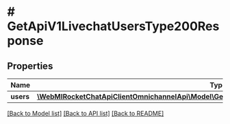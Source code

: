 # # GetApiV1LivechatUsersType200Response

## Properties

Name | Type | Description | Notes
------------ | ------------- | ------------- | -------------
**users** | [**\WebMIRocketChatApiClientOmnichannelApi\Model\GetApiV1LivechatUsersType200ResponseUsersInner[]**](GetApiV1LivechatUsersType200ResponseUsersInner.md) |  | [optional]

[[Back to Model list]](../../README.md#models) [[Back to API list]](../../README.md#endpoints) [[Back to README]](../../README.md)
